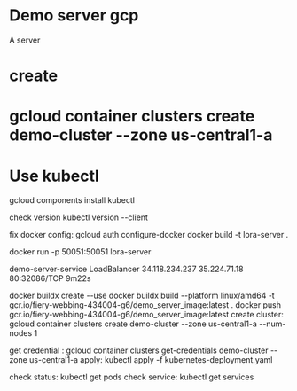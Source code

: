 # Demo server gcp
 A server 


# create
# gcloud container clusters create demo-cluster --zone us-central1-a

# Use kubectl
gcloud components install kubectl

check version
kubectl version --client




fix docker config: gcloud auth configure-docker
docker build -t lora-server .  


docker run -p 50051:50051 lora-server

demo-server-service   LoadBalancer   34.118.234.237   35.224.71.18   80:32086/TCP   9m22s



docker buildx create --use
docker buildx build --platform linux/amd64 -t gcr.io/fiery-webbing-434004-g6/demo_server_image:latest .
docker push gcr.io/fiery-webbing-434004-g6/demo_server_image:latest
create cluster: gcloud container clusters create demo-cluster  --zone us-central1-a  --num-nodes 1

get credential : gcloud container clusters get-credentials demo-cluster --zone us-central1-a
apply: kubectl apply -f kubernetes-deployment.yaml


check status: kubectl get pods 
check service: kubectl get services

